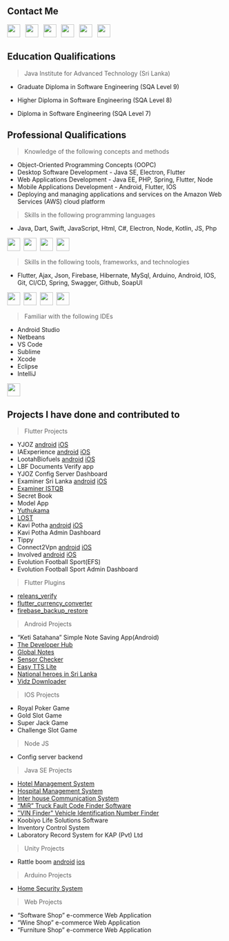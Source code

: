 
## Contact Me

<a href="mailto:rashmikaperera8@gmail.com"><img src="https://www.vectorlogo.zone/logos/gmail/gmail-tile.svg" width="30" height="30"></a>
&nbsp;
<a href="https://www.facebook.com/rashmika.perera.161"><img src="https://www.vectorlogo.zone/logos/facebook/facebook-official.svg" width="30" height="30"></a>
&nbsp;
<a href="https://www.instagram.com/zeesha.sheha/?igshid=1txgsgm7hfeg3"><img src="https://www.vectorlogo.zone/logos/instagram/instagram-icon.svg" width="30" height="30"></a>
&nbsp;
<a href="http://linkedin.com/in/shehan-rashmik"><img src="https://www.vectorlogo.zone/logos/linkedin/linkedin-tile.svg" width="30" height="30"></a>
&nbsp;
<a href="https://stackoverflow.com/users/9103981/shehan-rashmika-perera"><img src="https://www.vectorlogo.zone/logos/stackoverflow/stackoverflow-tile.svg" width="30" height="30"></a>
&nbsp;
<a href="https://twitter.com/SH_RASH"><img src="https://www.vectorlogo.zone/logos/twitter/twitter-tile.svg" width="30" height="30"></a>

## Education Qualifications

> Java Institute for Advanced Technology (Sri Lanka)

 - Graduate Diploma in Software Engineering (SQA Level 9)
 
 - Higher Diploma in Software Engineering (SQA Level 8)
 
 - Diploma in Software Engineering (SQA Level 7)


## Professional Qualifications

> Knowledge of the following concepts and methods

 - Object-Oriented Programming Concepts (OOPC)
 - Desktop Software Development - Java SE, Electron, Flutter
 - Web Applications Development - Java EE, PHP, Spring, Flutter, Node
 - Mobile Applications Development - Android, Flutter, IOS
 - Deploying and managing applications and services on the Amazon Web Services (AWS) cloud platform

> Skills in the following programming languages

- Java, Dart, Swift, JavaScript, Html, C#, Electron, Node, Kotlin, JS, Php

<img src="https://www.vectorlogo.zone/logos/java/java-icon.svg" width="30" height="30">&nbsp;
<img src="https://www.vectorlogo.zone/logos/dartlang/dartlang-icon.svg" width="30" height="30">&nbsp;
<img src="https://www.vectorlogo.zone/logos/swift/swift-icon.svg" width="30" height="30">&nbsp;
<img src="https://www.vectorlogo.zone/logos/nodejs/nodejs-icon.svg" width="30" height="30">

> Skills in the following tools, frameworks, and technologies

- Flutter, Ajax, Json, Firebase, Hibernate, MySql, Arduino, Android, IOS, Git, CI/CD, Spring, Swagger, Github, SoapUI

<img src="https://www.vectorlogo.zone/logos/flutterio/flutterio-icon.svg" width="30" height="30">&nbsp;
<img src="https://www.vectorlogo.zone/logos/firebase/firebase-icon.svg" width="30" height="30">&nbsp;
<img src="https://www.vectorlogo.zone/logos/hibernate/hibernate-icon.svg" width="30" height="30">&nbsp;
<img src="https://www.vectorlogo.zone/logos/arduino/arduino-icon.svg" width="30" height="30">

> Familiar with the following IDEs

- Android Studio
- Netbeans
- VS Code
- Sublime
- Xcode
- Eclipse
- IntelliJ

<img src="https://www.vectorlogo.zone/logos/apple_xcode/apple_xcode-icon.svg" width="30" height="30">

## Projects I have done and contributed to

> Flutter Projects

- YJOZ [android](https://play.google.com/store/apps/details?id=com.lootah.yjoz) [iOS](https://apps.apple.com/us/app/yjoz/id1638068042)
- IAExperience [android](https://play.google.com/store/apps/details?id=com.lootah.iaexp) [iOS](https://apps.apple.com/us/app/iaexperience/id6444019275)
- LootahBiofuels [android](https://play.google.com/store/apps/details?id=com.lootah.lbf) [iOS](https://apps.apple.com/us/app/lootah-biofuels/id6463200101)
- LBF Documents Verify app
- YJOZ Config Server Dashboard
- Examiner Sri Lanka [android](https://play.google.com/store/apps/details?id=com.treinetic.examiner) [iOS](https://apps.apple.com/lk/app/examiner-sri-lanka/id1493898111)
- [Examiner ISTQB](https://play.google.com/store/apps/details?id=com.treinetic.examiner.istqb)
- Secret Book
- Model App
- [Yuthukama](https://play.google.com/store/apps/details?id=com.treinetic.yuthukama) 
- [LOST](https://play.google.com/store/apps/details?id=com.zeesha.sheha.lostapp)
- Kavi Potha [android](https://play.google.com/store/apps/details?id=com.zeesha.sheha.kavipotha) [iOS](https://apps.apple.com/us/app/kavi-potha/id1569350098)
- Kavi Potha Admin Dashboard
- Tippy
- Connect2Vpn [android](https://play.google.com/store/apps/details?id=com.connect2vpn.app&hl=en&gl=US) [iOS](https://apps.apple.com/in/app/connect2vpn/id1565775173)
- Involved [android](https://play.google.com/store/apps/details?id=com.getinvolved.app) [iOS](https://apps.apple.com/us/app/involved-local-communities/id1584285770)
- Evolution Football Sport(EFS)
- Evolution Football Sport Admin Dashboard

> Flutter Plugins

- [releans_verify](https://pub.dev/packages/releans_verify)
- [flutter_currency_converter](https://pub.dev/packages/flutter_currency_converter)
- [firebase_backup_restore](https://pub.dev/packages/firebase_backup_restore)

> Android Projects

- “Keti Satahana” Simple Note Saving App(Android)
- [The Developer Hub](https://play.google.com/store/apps/details?id=com.zeesha.sheha.developerhub)
- [Global Notes](https://play.google.com/store/apps/details?id=com.zeesha.sheha.freenotes)
- [Sensor Checker](https://play.google.com/store/apps/details?id=com.zeesha.sheha.sensor_checker)
- [Easy TTS Lite](https://play.google.com/store/apps/details?id=com.zeesha.sheha.tts)
- [National heroes in Sri Lanka](https://play.google.com/store/apps/details?id=com.zeesha.sheha.sl_heroes)
- [Vidz Downloader](https://play.google.com/store/apps/details?id=com.dilan.vid.vidz_downloader)

> IOS Projects

- Royal Poker Game
- Gold Slot Game
- Super Jack Game
- Challenge Slot Game

> Node JS 

- Config server backend

> Java SE Projects

- [Hotel Management System](https://www.youtube.com/watch?v=tsCv-ZVNsVg&ab_channel=TechnogenSoftwares)
- [Hospital Management System](https://www.youtube.com/watch?v=lMevqM0oGuo)
- [Inter house Communication System](https://www.youtube.com/watch?v=hkMceLM0Fac)
- [“MiR” Truck Fault Code Finder Software](https://www.youtube.com/watch?v=E3YZ4tA0egs)
- ["VIN Finder" Vehicle Identification Number Finder](https://youtu.be/TPTVQDbb_Fg)
- Koobiyo Life Solutions Software
- Inventory Control System
- Laboratory Record System for KAP (Pvt) Ltd

> Unity Projects

- Rattle boom [android](https://play.google.com/store/apps/details?id=com.treinetic.rattleboom) [ios](https://apps.apple.com/lk/app/rattle-boom/id1483212936)

> Arduino Projects

- [Home Security System ](https://www.youtube.com/watch?v=bcVOemEk3p0&feature=youtu.be)

> Web Projects

- “Software Shop” e-commerce Web Application
- “Wine Shop” e-commerce Web Application
- “Furniture Shop” e-commerce Web Application





